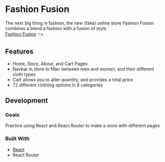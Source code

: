 # Fashion Fusion

The next big thing in fashion, the new (fake) online store Fashion Fusion combines a blend a fashion with a fusion of style. 
<br>
[Fashion Fusion](https://BabySparta.github.io/shopping-cart/) :point_left:

## Features

- Home, Store, About, and Cart Pages
- Navbar in store to filter between men and women, and their different cloth types
- Cart allows you to alter quantity, and provides a total price
- 72 different clothing options in 8 categories

## Development

### Goals

Practice using React and React Router to make a store with different pages

### Built With
- [React](https://reactjs.org/)
- React Router

